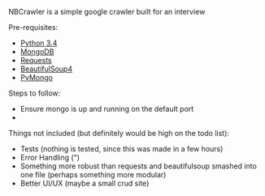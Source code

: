 NBCrawler is a simple google crawler built for an interview

Pre-requisites:
- [Python 3.4]("https://www.python.org/downloads/")
- [MongoDB]("https://www.mongodb.org/")
- [Requests]("http://docs.python-requests.org/en/latest/")
- [BeautifulSoup4]("http://www.crummy.com/software/BeautifulSoup/bs4/doc/")
- [PyMongo]("http://api.mongodb.org/python/current/")

Steps to follow:
- Ensure mongo is up and running on the default port
- 

Things not included (but definitely would be high on the todo list):
- Tests (nothing is tested, since this was made in a few hours)
- Error Handling (")
- Something more robust than requests and beautifulsoup smashed into one file (perhaps something more modular)
- Better UI/UX (maybe a small crud site)
